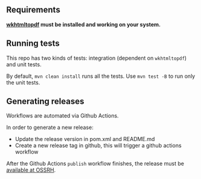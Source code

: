 Requirements
------------
**[wkhtmltopdf](http://wkhtmltopdf.org/) must be installed and working on your system.**

Running tests
------------

This repo has two kinds of tests: integration (dependent on `wkhtmltopdf`) and unit tests.

By default, `mvn clean install` runs all the tests. Use `mvn test -B` to run only the unit tests.

Generating releases
------------

Workflows are automated via Github Actions.

In order to generate a new release:
- Update the release version in pom.xml and README.md
- Create a new release tag in github, this will trigger a github actions workflow

After the Github Actions `publish` workflow finishes, the release must be [available at OSSRH](https://oss.sonatype.org/#welcome).